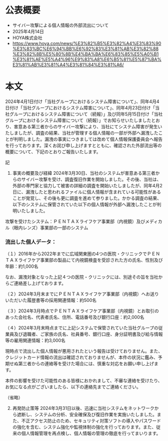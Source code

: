 # 公表概要
- サイバー攻撃による個人情報の外部流出について
- 2025年4月14日
- HOYA株式会社
- https://www.hoya.com/news/%E3%82%B5%E3%82%A4%E3%83%90%E3%83%BC%E6%94%BB%E6%92%83%E3%81%AB%E3%82%88%E3%82%8B%E5%80%8B%E4%BA%BA%E6%83%85%E5%A0%B1%E3%81%AE%E5%A4%96%E9%83%A8%E6%B5%81%E5%87%BA%E3%81%AB%E3%81%A4%E3%81%84%E3%81%A6/

# 本文
2024年4月1日付け「当社グループにおけるシステム障害について」、同年4月4日付け「当社グループにおけるシステム障害について」、同年4月23日付け「当社グループにおけるシステム障害について（続報）」及び同年5月15日付け「当社グループにおけるシステム障害について（続報）」でお知らせいたしましたとおり、害意ある第三者からのサイバー攻撃により、当社にてシステム障害が発生いたしましたが、調査の結果、当社が管理する個人情報の一部が外部へ漏洩したことが判明しました。漏洩の事実につきましては改めて個人情報保護委員会へ報告を行っております。深くお詫び申し上げますとともに、確認された外部流出等の概要について、下記のとおりご報告いたします。

 

記

 

1. 事実の概要及び経緯
2024年3月30日、当社のシステムが害意ある第三者からのサイバー攻撃を受け、調査復旧作業を開始しました。その後、当社は、外部の専門家と協力して被害の詳細の調査を開始いたしましたが、同年4月2日に、漏洩したと思われるファイルに個人情報が含まれている可能性があることが発覚し、その後も更に調査を進めて参りました。かかる調査の結果、以下のシステムに保管されていた以下の個人情報が外部へ漏洩したことが判明いたしました。

 

攻撃を受けたシステム：ＰＥＮＴＡＸライフケア事業部（内視鏡）及びメディカル（眼内レンズ）事業部の一部のシステム

 

### 流出した個人データ：

（１）2016年から2022年までに広域関東圏の4つの医院・クリニックでＰＥＮＴＡＸライフケア事業部の製品にて内視鏡検査を受診された方の氏名、性別及び年齢：約1,000名

なお、漏洩対象となった上記４つの医院・クリニックには、別途その旨を当社からご連絡差し上げております。

（２）2024年3月末までにＰＥＮＴＡＸライフケア事業部（内視鏡）へお送りいただいた履歴書等の採用関連情報：約500名

（３）2024年3月時点でＰＥＮＴＡＸライフケア事業部（内視鏡）とお取引のあった会社名、代表者氏名、住所、電話番号及び銀行口座：約2,000名

（４）2024年3月末時点までに上記システムで保管されていた当社グループの従業員及び退職者、ご家族の氏名、社員番号、銀行口座、身分証明書及び給与情報等の雇用関連情報：約3,000名

 

現時点で流出した個人情報が悪用されたという報告は受けておりません。また、クレジットカード情報の流出は確認されておりませんが、本件の状況に鑑み、予期せぬ第三者からの連絡等を受けた場合には、慎重な対応をお願い申し上げます。

本件の影響を受けた可能性のある皆様におかれまして、不審な連絡を受けたり、お気になる点がございましたら、以下の連絡先までご連絡ください。

（省略）
 

2. 再発防止策等
2024年3月31日以後、迅速に当社システムをネットワークから遮断し、システムの分析、安全確保及び復旧作業を実施いたしました。また、不正アクセス防止のため、セキュリティ対策ソフトの導入やパスワードの強化を含む、システム強化や監視体制の強化を行っております。また、従来の個人情報管理を再点検し、個人情報の管理の徹底を行ってまいります。
